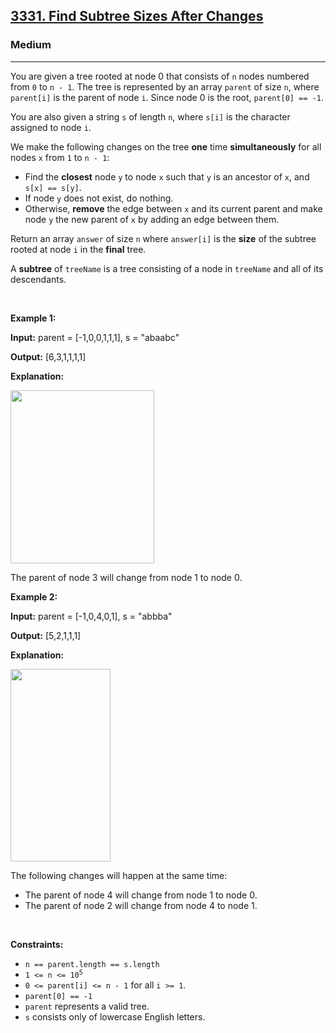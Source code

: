 <h2><a href="https://leetcode.com/problems/find-subtree-sizes-after-changes/">3331. Find Subtree Sizes After Changes</a></h2><h3>Medium</h3><hr><div><p>You are given a tree rooted at node 0 that consists of <code>n</code> nodes numbered from <code>0</code> to <code>n - 1</code>. The tree is represented by an array <code>parent</code> of size <code>n</code>, where <code>parent[i]</code> is the parent of node <code>i</code>. Since node 0 is the root, <code>parent[0] == -1</code>.</p>

<p>You are also given a string <code>s</code> of length <code>n</code>, where <code>s[i]</code> is the character assigned to node <code>i</code>.</p>

<p>We make the following changes on the tree <strong>one</strong> time <strong>simultaneously</strong> for all nodes <code>x</code> from <code>1</code> to <code>n - 1</code>:</p>

<ul>
	<li>Find the <strong>closest</strong> node <code>y</code> to node <code>x</code> such that <code>y</code> is an ancestor of <code>x</code>, and <code>s[x] == s[y]</code>.</li>
	<li>If node <code>y</code> does not exist, do nothing.</li>
	<li>Otherwise, <strong>remove</strong> the edge between <code>x</code> and its current parent and make node <code>y</code> the new parent of <code>x</code> by adding an edge between them.</li>
</ul>

<p>Return an array <code>answer</code> of size <code>n</code> where <code>answer[i]</code> is the <strong>size</strong> of the subtree rooted at node <code>i</code> in the <strong>final</strong> tree.</p>

<p>A <strong>subtree</strong> of <code>treeName</code> is a tree consisting of a node in <code>treeName</code> and all of its descendants.</p>

<p>&nbsp;</p>
<p><strong class="example">Example 1:</strong></p>

<div class="example-block">
<p><strong>Input:</strong> <span class="example-io">parent = [-1,0,0,1,1,1], s = "abaabc"</span></p>

<p><strong>Output:</strong> <span class="example-io">[6,3,1,1,1,1]</span></p>

<p><strong>Explanation:</strong></p>
<img alt="" src="https://assets.leetcode.com/uploads/2024/08/15/graphex1drawio.png" style="width: 230px; height: 277px;">
<p>The parent of node 3 will change from node 1 to node 0.</p>
</div>

<p><strong class="example">Example 2:</strong></p>

<div class="example-block">
<p><strong>Input:</strong> <span class="example-io">parent = [-1,0,4,0,1], s = "abbba"</span></p>

<p><strong>Output:</strong> <span class="example-io">[5,2,1,1,1]</span></p>

<p><strong>Explanation:</strong></p>
<img alt="" src="https://assets.leetcode.com/uploads/2024/08/20/exgraph2drawio.png" style="width: 160px; height: 308px;">
<p>The following changes will happen at the same time:</p>

<ul>
	<li>The parent of node 4 will change from node 1 to node 0.</li>
	<li>The parent of node 2 will change from node 4 to node 1.</li>
</ul>
</div>

<p>&nbsp;</p>
<p><strong>Constraints:</strong></p>

<ul>
	<li><code>n == parent.length == s.length</code></li>
	<li><code>1 &lt;= n &lt;= 10<sup>5</sup></code></li>
	<li><code>0 &lt;= parent[i] &lt;= n - 1</code> for all <code>i &gt;= 1</code>.</li>
	<li><code>parent[0] == -1</code></li>
	<li><code>parent</code> represents a valid tree.</li>
	<li><code>s</code> consists only of lowercase English letters.</li>
</ul>
</div>